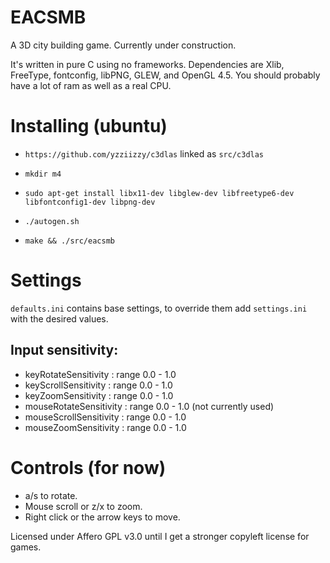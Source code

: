# EACSMB
A 3D city building game. Currently under construction.


It's written in pure C using no frameworks. Dependencies are Xlib, FreeType, fontconfig, libPNG, GLEW, and OpenGL 4.5. You should probably have a lot of ram as well as a real CPU.


# Installing (ubuntu)

* `https://github.com/yzziizzy/c3dlas` linked as `src/c3dlas`

* `mkdir m4`

* `sudo apt-get install libx11-dev libglew-dev libfreetype6-dev libfontconfig1-dev libpng-dev`

* `./autogen.sh`
* `make && ./src/eacsmb`


# Settings

`defaults.ini` contains base settings, to override them add `settings.ini` with
the desired values.

## Input sensitivity:

* keyRotateSensitivity   : range 0.0 - 1.0
* keyScrollSensitivity   : range 0.0 - 1.0
* keyZoomSensitivity     : range 0.0 - 1.0
* mouseRotateSensitivity : range 0.0 - 1.0 (not currently used)
* mouseScrollSensitivity : range 0.0 - 1.0
* mouseZoomSensitivity   : range 0.0 - 1.0


# Controls (for now)

* a/s to rotate.
* Mouse scroll or z/x to zoom.
* Right click or the arrow keys to move.


Licensed under Affero GPL v3.0 until I get a stronger copyleft license for games.

